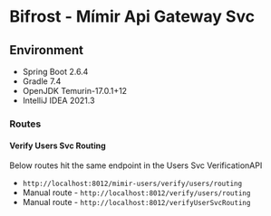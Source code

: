 # Bifrost - Mímir Api Gateway Svc

## Environment
- <span>Spring Boot 2.6.4</span>
- <span>Gradle 7.4</span>
- <span>OpenJDK Temurin-17.0.1+12 </span>
- <span>IntelliJ IDEA 2021.3</span>

### Routes

#### Verify Users Svc Routing
Below routes hit the same endpoint in the Users Svc VerificationAPI
- `http://localhost:8012/mimir-users/verify/users/routing`
- Manual route - `http://localhost:8012/verify/users/routing`
- Manual route - `http://localhost:8012/verifyUserSvcRouting`